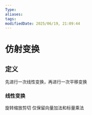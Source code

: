 ```yaml
---
Type: 
aliases: 
tags: 
modifiedDate: 2025/06/19, 21:09:44
---
```


# 仿射变换

## 定义

先进行一次线性变换，再进行一次平移变换

### 线性变换

旋转缩放剪切
仅保留向量加法和标量乘法
